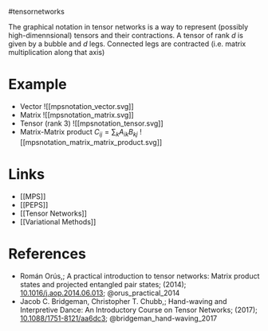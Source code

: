 #tensornetworks

The graphical notation in tensor networks is a way to represent (possibly high-dimennsional) tensors and their contractions.
A tensor of rank $d$ is given by a bubble and $d$ legs. Connected legs are contracted (i.e. matrix multiplication along that axis)

# Example
- Vector  ![[mpsnotation_vector.svg]]
- Matrix ![[mpsnotation_matrix.svg]]
- Tensor (rank 3) ![[mpsnotation_tensor.svg]]
- Matrix-Matrix product $C_{ij}=\sum_k A_{ik} B_{kj}$ ![[mpsnotation_matrix_matrix_product.svg]]
# Links
- [[MPS]]
- [[PEPS]]
- [[Tensor Networks]]
- [[Variational Methods]]

# References
-  Román Orús,; A practical introduction to tensor networks: Matrix product states and projected entangled pair states; (2014); [10.1016/j.aop.2014.06.013](https://www.doi.org/10.1016/j.aop.2014.06.013);  @orus_practical_2014 
-  Jacob C. Bridgeman, Christopher T. Chubb,; Hand-waving and Interpretive Dance: An Introductory Course on Tensor Networks; (2017); [10.1088/1751-8121/aa6dc3](https://www.doi.org/10.1088/1751-8121/aa6dc3);  @bridgeman_hand-waving_2017 
